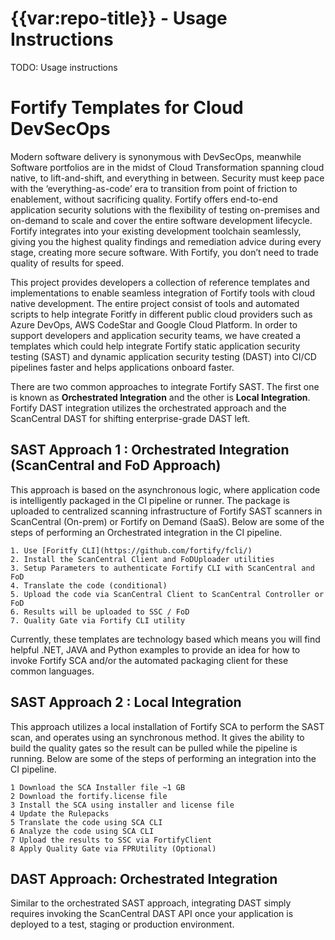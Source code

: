 # {{var:repo-title}} - Usage Instructions

TODO: Usage instructions

# Fortify Templates for Cloud DevSecOps 
Modern software delivery is synonymous with DevSecOps, meanwhile Software portfolios are in the midst of Cloud Transformation spanning cloud native, to lift-and-shift, and everything in between.  Security must keep pace with the ‘everything-as-code’ era to transition from point of friction to enablement, without sacrificing quality.  Fortify offers end-to-end application security solutions with the flexibility of testing on-premises and on-demand to scale and cover the entire software development lifecycle. Fortify integrates into your existing development toolchain seamlessly, giving you the highest quality findings and remediation advice during every stage, creating more secure software. With Fortify, you don’t need to trade quality of results for speed.

This project provides developers a collection of reference templates and implementations to enable seamless integration of Fortify tools with cloud native development. The entire project consist of tools and automated scripts to help integrate Foritfy in different public cloud providers such as Azure DevOps, AWS CodeStar and Google Cloud Platform. In order to support developers and application security teams, we have created a templates which could help integrate Fortify static application security testing (SAST) and dynamic application security testing (DAST) into CI/CD pipelines faster and helps applications onboard faster.

There are two common approaches to integrate Fortify SAST. The first one is known as **Orchestrated Integration** and the other is **Local Integration**. Fortify DAST integration utilizes the orchestrated approach and the ScanCentral DAST for shifting enterprise-grade DAST left.

## SAST Approach 1 : Orchestrated Integration (ScanCentral and FoD Approach)
This approach is based on the asynchronous logic, where application code is intelligently packaged in the CI pipeline or runner. The package is uploaded to centralized scanning infrastructure of Fortify SAST scanners in ScanCentral (On-prem) or Fortify on Demand (SaaS). Below are some of the steps of performing an Orchestrated integration in the CI pipeline.

	1. Use [Foritfy CLI](https://github.com/fortify/fcli/)
	2. Install the ScanCentral Client and FoDUploader utilities
	3. Setup Parameters to authenticate Fortify CLI with ScanCentral and FoD
	4. Translate the code (conditional)
	5. Upload the code via ScanCentral Client to ScanCentral Controller or FoD
	6. Results will be uploaded to SSC / FoD
	7. Quality Gate via Fortify CLI utility

Currently, these templates are technology based which means you will find helpful .NET, JAVA and Python examples to provide an idea for how to invoke Fortify SCA and/or the automated packaging client for these common languages.

## SAST Approach 2 : Local Integration
This approach utilizes a local installation of Fortify SCA to perform the SAST scan, and operates using an synchronous method. It gives the ability to build the quality gates so the result can be pulled while the pipeline is running. Below are some of the steps of performing an integration into the CI pipeline.

	1 Download the SCA Installer file ~1 GB
	2 Download the fortify.license file
	3 Install the SCA using installer and license file
	4 Update the Rulepacks
	5 Translate the code using SCA CLI
	6 Analyze the code using SCA CLI
	7 Upload the results to SSC via FortifyClient
	8 Apply Quality Gate via FPRUtility (Optional)



## DAST Approach: Orchestrated Integration
Similar to the orchestrated SAST approach, integrating DAST simply requires invoking the ScanCentral DAST API once your application is deployed to a test, staging or production environment.

